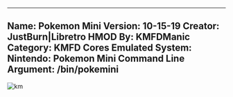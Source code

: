 -----------------------
Name: Pokemon Mini
Version: 10-15-19
Creator: JustBurn|Libretro
HMOD By: KMFDManic
Category: KMFD Cores
Emulated System: Nintendo: Pokemon Mini
Command Line Argument: /bin/pokemini
-----------------------
![km](https://i.imgur.com/qPeCOpD.png)
 